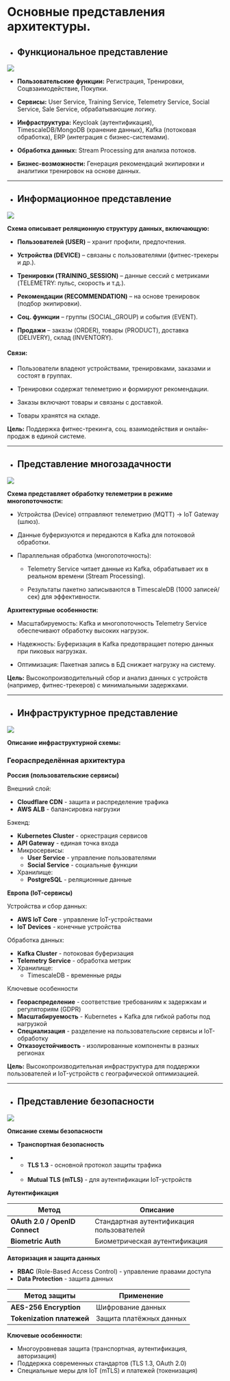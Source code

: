# Основные представления архитектуры.

 -  ## Функциональное представление
 ![](images/scheme14a.png)
- **Пользовательские функции:** Регистрация, Тренировки, Соцвзаимодействие, Покупки.
- **Сервисы:** User Service, Training Service, Telemetry Service, Social Service, Sale Service, обрабатывающие логику.
  
- **Инфраструктура:** Keycloak (аутентификация), TimescaleDB/MongoDB (хранение данных), Kafka (потоковая обработка), ERP (интеграция с бизнес-системами).
- **Обработка данных:** Stream Processing для анализа потоков.

- **Бизнес-возможности:** Генерация рекомендаций экипировки и аналитики тренировок на основе данных.
---

 -  ## Информационное представление
 ![](images/scheme14b.png)

**Схема описывает реляционную структуру данных, включающую:**

- **Пользователей (USER)** – хранит профили, предпочтения.

- **Устройства (DEVICE)** – связаны с пользователями (фитнес-трекеры и др.).

- **Тренировки (TRAINING_SESSION)** – данные сессий с метриками (TELEMETRY: пульс, скорость и т.д.).

- **Рекомендации (RECOMMENDATION)** – на основе тренировок (подбор экипировки).

- **Соц. функции** – группы (SOCIAL_GROUP) и события (EVENT).

- **Продажи** – заказы (ORDER), товары (PRODUCT), доставка (DELIVERY), склад (INVENTORY).

#### Связи:

- Пользователи владеют устройствами, тренировками, заказами и состоят в группах.

- Тренировки содержат телеметрию и формируют рекомендации.

- Заказы включают товары и связаны с доставкой.

- Товары хранятся на складе.

**Цель:** Поддержка фитнес-трекинга, соц. взаимодействия и онлайн-продаж в единой системе.
 
---
-  ## Представление многозадачности
![](images/scheme14c.png)

   **Схема представляет обработку телеметрии в режиме многопоточности:**

   - Устройства (Device) отправляют телеметрию (MQTT) → IoT Gateway (шлюз).

   - Данные буферизуются и передаются в Kafka для потоковой обработки.

   - Параллельная обработка (многопоточность):

     - Telemetry Service читает данные из Kafka, обрабатывает их в реальном времени (Stream Processing).

     - Результаты пакетно записываются в TimescaleDB (1000 записей/сек) для эффективности.

   **Архитектурные особенности:**

   - Масштабируемость: Kafka и многопоточность Telemetry Service обеспечивают обработку высоких нагрузок.

   - Надежность: Буферизация в Kafka предотвращает потерю данных при пиковых нагрузках.

   - Оптимизация: Пакетная запись в БД снижает нагрузку на систему.


   **Цель:** Высокопроизводительный сбор и анализ данных с устройств (например, фитнес-трекеров) с минимальными задержками.

---
 -  ## Инфраструктурное представление

![](images/scheme14d.png)

**Описание инфраструктурной схемы:**

### Геораспределённая архитектура

  **Россия (пользовательские сервисы)**

Внешний слой:
- **Cloudflare CDN** - защита и распределение трафика
- **AWS ALB** - балансировка нагрузки

Бэкенд:
- **Kubernetes Cluster** - оркестрация сервисов
- **API Gateway** - единая точка входа
- Микросервисы:
    - **User Service** - управление пользователями
    - **Social Service** - социальные функции
- Хранилище:
    - **PostgreSQL** - реляционные данные

 **Европа (IoT-сервисы)**

Устройства и сбор данных:
- **AWS IoT Core** - управление IoT-устройствами
- **IoT Devices** - конечные устройства

Обработка данных:
- **Kafka Cluster** - потоковая буферизация
- **Telemetry Service** - обработка метрик
- Хранилище:
    - TimescaleDB - временные ряды

Ключевые особенности
- **Геораспределение** - соответствие требованиям к задержкам и регуляториям (GDPR)  
- **Масштабируемость** - Kubernetes + Kafka для гибкой работы под нагрузкой  
- **Специализация** - разделение на пользовательские сервисы и IoT-обработку  
- **Отказоустойчивость** - изолированные компоненты в разных регионах


**Цель:** Высокопроизводительная инфраструктура для поддержки пользователей и IoT-устройств с географической оптимизацией.

---
- ## Представление безопасности



![](images/scheme14e.png)

**Описание схемы безопасности**
- **Транспортная безопасность**

 - -  **TLS 1.3** - основной протокол защиты трафика
 - -  **Mutual TLS (mTLS)** - для аутентификации IoT-устройств

 **Аутентификация**

| Метод | Описание |
|-------|----------|
| **OAuth 2.0 / OpenID Connect** | Стандартная аутентификация пользователей |
| **Biometric Auth** | Биометрическая аутентификация |


**Авторизация и защита данных**
- **RBAC** (Role-Based Access Control) - управление правами доступа
- **Data Protection** - защита данных

| Метод защиты | Применение |
|-------------|------------|
| **AES-256 Encryption** | Шифрование данных |
| **Tokenization платежей** | Защита платёжных данных |

**Ключевые особенности:**
- Многоуровневая защита (транспортная, аутентификация, авторизация)
- Поддержка современных стандартов (TLS 1.3, OAuth 2.0)
- Специальные меры для IoT (mTLS) и платежей (токенизация)
